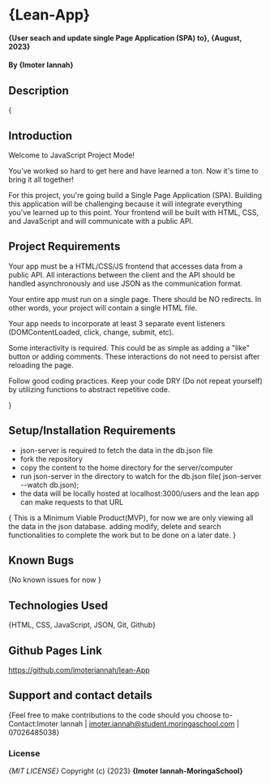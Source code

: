 # {Lean-App}

#### {User seach and update single Page Application (SPA) to}, {August, 2023}

#### By **{Imoter Iannah}**

## Description

{

## Introduction

Welcome to JavaScript Project Mode!

You’ve worked so hard to get here and have learned a ton. Now it's time to bring it all together!

For this project, you're going build a Single Page Application (SPA). Building this application will be challenging because it will integrate everything you've learned up to this point. Your frontend will be built with HTML, CSS, and JavaScript and will communicate with a public API.

## Project Requirements

Your app must be a HTML/CSS/JS frontend that accesses data from a public API. All interactions between the client and the API should be handled asynchronously and use JSON as the communication format.

Your entire app must run on a single page. There should be NO redirects. In other words, your project will contain a single HTML file.

Your app needs to incorporate at least 3 separate event listeners (DOMContentLoaded, click, change, submit, etc).

Some interactivity is required. This could be as simple as adding a "like" button or adding comments. These interactions do not need to persist after reloading the page.

Follow good coding practices. Keep your code DRY (Do not repeat yourself) by utilizing functions to abstract repetitive code.

}

## Setup/Installation Requirements

- json-server is required to fetch the data in the db.json file
- fork the repository
- copy the content to the home directory for the server/computer
- run json-server in the directory to watch for the db.json file( json-server --watch db.json);
- the data will be locally hosted at localhost:3000/users and the lean app can make requests to that URL

{
This is a Minimum Viable Product(MVP), for now we are only viewing all the data in the json database. adding modify, delete and search functionalities to complete the work but to be done on a later date.
}

## Known Bugs

{No known issues for now }

## Technologies Used

{HTML, CSS, JavaScript, JSON, Git, Github}

## Github Pages Link

https://github.com/imoteriannah/lean-App

## Support and contact details

{Feel free to make contributions to the code should you choose to- Contact:Imoter Iannah | imoter.iannah@student.moringaschool.com | 07026485038}

### License

_{MIT LICENSE}_
Copyright (c) {2023} **{Imoter Iannah-MoringaSchool}**
